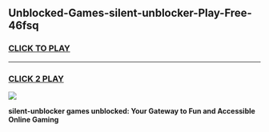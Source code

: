 
## Unblocked-Games-silent-unblocker-Play-Free-46fsq
<h3>
<a href="https://premium76.site?title=silent-unblocker&ref=21A">CLICK TO PLAY</a></h3>
<hr>

<h3>
<a href="https://premium76.site?title=silent-unblocker&ref=21A">CLICK 2 PLAY</a>
  
</h3>

<a href="https://premium76.site?title=silent-unblocker&ref=21A"><img src="https://clearcache.store/games.png"></a>


**silent-unblocker games unblocked: Your Gateway to Fun and Accessible Online Gaming**
